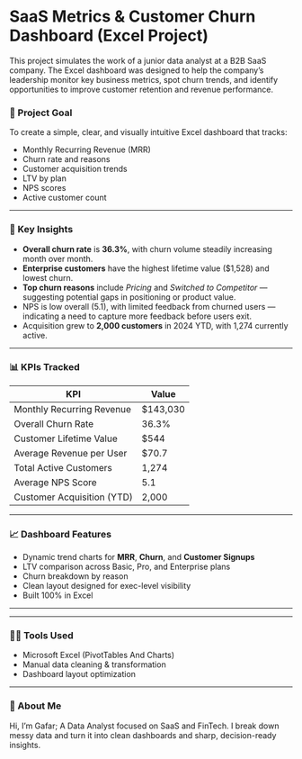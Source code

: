 # SaaS Metrics & Customer Churn Dashboard (Excel Project)

This project simulates the work of a junior data analyst at a B2B SaaS company. The Excel dashboard was designed to help the company’s leadership monitor key business metrics, spot churn trends, and identify opportunities to improve customer retention and revenue performance.

### 📌 Project Goal

To create a simple, clear, and visually intuitive Excel dashboard that tracks:
- Monthly Recurring Revenue (MRR)
- Churn rate and reasons
- Customer acquisition trends
- LTV by plan
- NPS scores
- Active customer count

---

### 🧠 Key Insights

- **Overall churn rate** is **36.3%**, with churn volume steadily increasing month over month.
- **Enterprise customers** have the highest lifetime value ($1,528) and lowest churn.
- **Top churn reasons** include *Pricing* and *Switched to Competitor* — suggesting potential gaps in positioning or product value.
- NPS is low overall (5.1), with limited feedback from churned users — indicating a need to capture more feedback before users exit.
- Acquisition grew to **2,000 customers** in 2024 YTD, with 1,274 currently active.

---

### 📊 KPIs Tracked

| KPI                         | Value        |
|----------------------------|--------------|
| Monthly Recurring Revenue  | $143,030     |
| Overall Churn Rate         | 36.3%        |
| Customer Lifetime Value    | $544         |
| Average Revenue per User   | $70.7        |
| Total Active Customers     | 1,274        |
| Average NPS Score          | 5.1          |
| Customer Acquisition (YTD) | 2,000        |

---

### 📈 Dashboard Features

- Dynamic trend charts for **MRR**, **Churn**, and **Customer Signups**
- LTV comparison across Basic, Pro, and Enterprise plans
- Churn breakdown by reason
- Clean layout designed for exec-level visibility
- Built 100% in Excel

---


---

### 👨‍💻 Tools Used
- Microsoft Excel (PivotTables And Charts)
- Manual data cleaning & transformation
- Dashboard layout optimization




---

### 📌 About Me

Hi, I’m Gafar; A Data Analyst focused on SaaS and FinTech. I break down messy data and turn it into clean dashboards and sharp, decision-ready insights.
